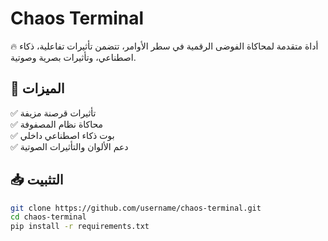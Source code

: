 # Chaos Terminal

🔥 أداة متقدمة لمحاكاة الفوضى الرقمية في سطر الأوامر، تتضمن تأثيرات تفاعلية، ذكاء اصطناعي، وتأثيرات بصرية وصوتية.

## 📌 الميزات
✅ تأثيرات قرصنة مزيفة  
✅ محاكاة نظام المصفوفة  
✅ بوت ذكاء اصطناعي داخلي  
✅ دعم الألوان والتأثيرات الصوتية  

## 📥 التثبيت
```bash
git clone https://github.com/username/chaos-terminal.git
cd chaos-terminal
pip install -r requirements.txt
